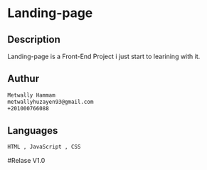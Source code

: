 # Landing-page
## Description

Landing-page is a Front-End Project i just start to learining with it.

## Authur 
```bash
Metwally Hammam 
metwallyhuzayen93@gmail.com
+201000766088
```

## Languages 

```HTML , JavaScript , CSS .
HTML , JavaScript , CSS
```
#Relase 
 V1.0

